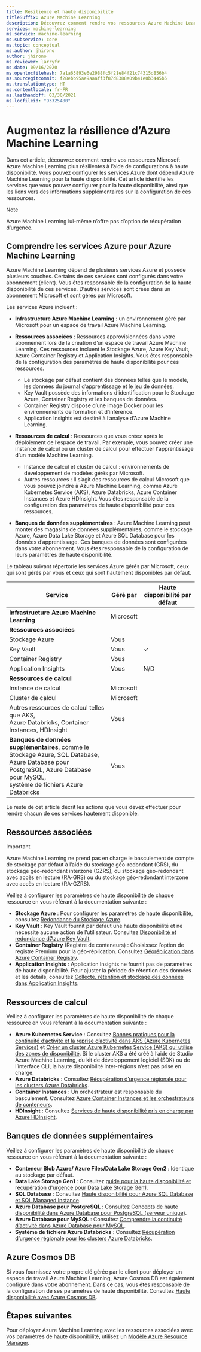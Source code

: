 ```yaml
---
title: Résilience et haute disponibilité
titleSuffix: Azure Machine Learning
description: Découvrez comment rendre vos ressources Azure Machine Learning plus résistantes aux pannes à l’aide d’une configuration à haute disponibilité.
services: machine-learning
ms.service: machine-learning
ms.subservice: core
ms.topic: conceptual
ms.author: jhirono
author: jhirono
ms.reviewer: larryfr
ms.date: 09/16/2020
ms.openlocfilehash: 7a1a63893e6e2988fc5f21e84f21c74315d856b4
ms.sourcegitcommit: f28ebb95ae9aaaff3f87d8388a09b41e0b3445b5
ms.translationtype: HT
ms.contentlocale: fr-FR
ms.lasthandoff: 03/30/2021
ms.locfileid: "93325480"
---
```

# <a name="increase-azure-machine-learning-resiliency"></a>Augmentez la résilience d’Azure Machine Learning



Dans cet article, découvrez comment rendre vos ressources Microsoft Azure Machine Learning plus résilientes à l’aide de configurations à haute disponibilité. Vous pouvez configurer les services Azure dont dépend Azure Machine Learning pour la haute disponibilité. Cet article identifie les services que vous pouvez configurer pour la haute disponibilité, ainsi que les liens vers des informations supplémentaires sur la configuration de ces ressources.

> [!NOTE]
> Azure Machine Learning lui-même n’offre pas d’option de récupération d’urgence.

## <a name="understand-azure-services-for-azure-machine-learning"></a>Comprendre les services Azure pour Azure Machine Learning

Azure Machine Learning dépend de plusieurs services Azure et possède plusieurs couches. Certains de ces services sont configurés dans votre abonnement (client). Vous êtes responsable de la configuration de la haute disponibilité de ces services. D’autres services sont créés dans un abonnement Microsoft et sont gérés par Microsoft. 

Les services Azure incluent :

* **Infrastructure Azure Machine Learning** : un environnement géré par Microsoft pour un espace de travail Azure Machine Learning.

* **Ressources associées** : Ressources approvisionnées dans votre abonnement lors de la création d’un espace de travail Azure Machine Learning. Ces ressources incluent le Stockage Azure, Azure Key Vault, Azure Container Registry et Application Insights. Vous êtes responsable de la configuration des paramètres de haute disponibilité pour ces ressources.
  * Le stockage par défaut contient des données telles que le modèle, les données du journal d’apprentissage et le jeu de données.
  * Key Vault possède des informations d’identification pour le Stockage Azure, Container Registry et les banques de données.
  * Container Registry dispose d’une image Docker pour les environnements de formation et d’inférence.
  * Application Insights est destiné à l’analyse d’Azure Machine Learning.

* **Ressources de calcul** : Ressources que vous créez après le déploiement de l’espace de travail. Par exemple, vous pouvez créer une instance de calcul ou un cluster de calcul pour effectuer l'apprentissage d’un modèle Machine Learning.
  * Instance de calcul et cluster de calcul : environnements de développement de modèles gérés par Microsoft.
  * Autres ressources : Il s’agit des ressources de calcul Microsoft que vous pouvez joindre à Azure Machine Learning, comme Azure Kubernetes Service (AKS), Azure Databricks, Azure Container Instances et Azure HDInsight. Vous êtes responsable de la configuration des paramètres de haute disponibilité pour ces ressources.

* **Banques de données supplémentaires** : Azure Machine Learning peut monter des magasins de données supplémentaires, comme le stockage Azure, Azure Data Lake Storage et Azure SQL Database pour les données d’apprentissage.  Ces banques de données sont configurées dans votre abonnement. Vous êtes responsable de la configuration de leurs paramètres de haute disponibilité.

Le tableau suivant répertorie les services Azure gérés par Microsoft, ceux qui sont gérés par vous et ceux qui sont hautement disponibles par défaut.

| Service | Géré par | Haute disponibilité par défaut |
| ----- | ----- | ----- |
| **Infrastructure Azure Machine Learning** | Microsoft | |
| **Ressources associées** |
| Stockage Azure | Vous | |
| Key Vault | Vous | ✓ |
| Container Registry | Vous | |
| Application Insights | Vous | N/D |
| **Ressources de calcul** |
| Instance de calcul | Microsoft |  |
| Cluster de calcul | Microsoft |  |
| Autres ressources de calcul telles que AKS, <br>Azure Databricks, Container Instances, HDInsight | Vous |  |
| **Banques de données supplémentaires**, comme le Stockage Azure, SQL Database,<br> Azure Database pour PostgreSQL, Azure Database pour MySQL, <br>système de fichiers Azure Databricks | Vous | |

Le reste de cet article décrit les actions que vous devez effectuer pour rendre chacun de ces services hautement disponible.

## <a name="associated-resources"></a>Ressources associées

> [!IMPORTANT]
> Azure Machine Learning ne prend pas en charge le basculement de compte de stockage par défaut à l’aide du stockage géo-redondant (GRS), du stockage géo-redondant interzone (GZRS), du stockage géo-redondant avec accès en lecture (RA-GRS) ou du stockage géo-redondant interzone avec accès en lecture (RA-GZRS).

Veillez à configurer les paramètres de haute disponibilité de chaque ressource en vous référant à la documentation suivante :

* **Stockage Azure** : Pour configurer les paramètres de haute disponibilité, consultez [Redondance du Stockage Azure](../storage/common/storage-redundancy.md).
* **Key Vault** : Key Vault fournit par défaut une haute disponibilité et ne nécessite aucune action de l’utilisateur.  Consultez [Disponibilité et redondance d’Azure Key Vault](../key-vault/general/disaster-recovery-guidance.md).
* **Container Registry** (Registre de conteneurs) : Choisissez l’option de registre Premium pour la géo-réplication. Consultez [Géoréplication dans Azure Container Registry](../container-registry/container-registry-geo-replication.md).
* **Application Insights** : Application Insights ne fournit pas de paramètres de haute disponibilité. Pour ajuster la période de rétention des données et les détails, consultez [Collecte, rétention et stockage des données dans Application Insights](../azure-monitor/app/data-retention-privacy.md#how-long-is-the-data-kept).

## <a name="compute-resources"></a>Ressources de calcul

Veillez à configurer les paramètres de haute disponibilité de chaque ressource en vous référant à la documentation suivante :

* **Azure Kubernetes Service** : Consultez [Bonnes pratiques pour la continuité d’activité et la reprise d’activité dans AKS (Azure Kubernetes Services)](../aks/operator-best-practices-multi-region.md) et [Créer un cluster Azure Kubernetes Service (AKS) qui utilise des zones de disponibilité](../aks/availability-zones.md). Si le cluster AKS a été créé à l’aide de Studio Azure Machine Learning, du kit de développement logiciel (SDK) ou de l’interface CLI, la haute disponibilité inter-régions n’est pas prise en charge.
* **Azure Databricks** : Consultez [Récupération d’urgence régionale pour les clusters Azure Databricks](/azure/databricks/scenarios/howto-regional-disaster-recovery).
* **Container Instances** : Un orchestrateur est responsable du basculement. Consultez [Azure Container Instances et les orchestrateurs de conteneurs](../container-instances/container-instances-orchestrator-relationship.md).
* **HDInsight** : Consultez [Services de haute disponibilité pris en charge par Azure HDInsight](../hdinsight/hdinsight-high-availability-components.md).

## <a name="additional-data-stores"></a>Banques de données supplémentaires

Veillez à configurer les paramètres de haute disponibilité de chaque ressource en vous référant à la documentation suivante :

* **Conteneur Blob Azure/ Azure Files/Data Lake Storage Gen2** : Identique au stockage par défaut.
* **Data Lake Storage Gen1** : Consultez [guide pour la haute disponibilité et récupération d'urgence pour Data Lake Storage Gen1](../data-lake-store/data-lake-store-disaster-recovery-guidance.md).
* **SQL Database** : Consultez [Haute disponibilité pour Azure SQL Database et SQL Managed Instance](../azure-sql/database/high-availability-sla.md).
* **Azure Database pour PostgreSQL** : Consultez [Concepts de haute disponibilité dans Azure Database pour PostgreSQL (serveur unique)](../postgresql/concepts-high-availability.md).
* **Azure Database pour MySQL** : Consultez [Comprendre la continuité d’activité dans Azure Database pour MySQL](../mysql/concepts-business-continuity.md).
* **Système de fichiers Azure Databricks** : Consultez [Récupération d’urgence régionale pour les clusters Azure Databricks](/azure/databricks/scenarios/howto-regional-disaster-recovery).

## <a name="azure-cosmos-db"></a>Azure Cosmos DB

Si vous fournissez votre propre clé gérée par le client pour déployer un espace de travail Azure Machine Learning, Azure Cosmos DB est également configuré dans votre abonnement. Dans ce cas, vous êtes responsable de la configuration de ses paramètres de haute disponibilité. Consultez [Haute disponibilité avec Azure Cosmos DB](../cosmos-db/high-availability.md).

## <a name="next-steps"></a>Étapes suivantes

Pour déployer Azure Machine Learning avec les ressources associées avec vos paramètres de haute disponibilité, utilisez un [Modèle Azure Resource Manager](https://github.com/Azure/azure-quickstart-templates/tree/master/201-machine-learning-advanced).
